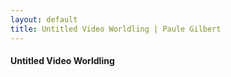 ```yaml
---
layout: default
title: Untitled Video Worldling | Paule Gilbert
---
```

<h4>Untitled Video Worldling</h4>
<div class="photo-main" style="background: url(main.jpg)"></div>
<p class="photo-credit"></p>
<p class="work-description"></p>